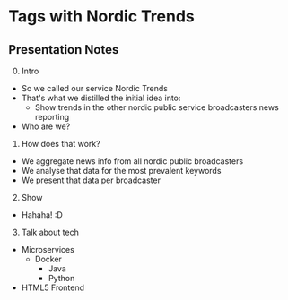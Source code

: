 # Tags with Nordic Trends

## Presentation Notes

0. Intro
- So we called our service Nordic Trends
- That's what we distilled the initial idea into:
    - Show trends in the other nordic public service broadcasters news reporting
- Who are we?

1. How does that work?
- We aggregate news info from all nordic public broadcasters
- We analyse that data for the most prevalent keywords
- We present that data per broadcaster

2. Show
- Hahaha! :D

3. Talk about tech
- Microservices
    - Docker 
        - Java
        - Python
- HTML5 Frontend

